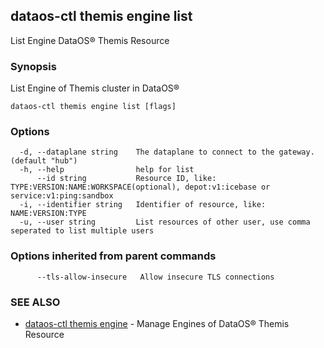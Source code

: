 ## dataos-ctl themis engine list

List Engine DataOS® Themis Resource

### Synopsis

List Engine of Themis cluster in DataOS®

```
dataos-ctl themis engine list [flags]
```

### Options

```
  -d, --dataplane string    The dataplane to connect to the gateway. (default "hub")
  -h, --help                help for list
      --id string           Resource ID, like: TYPE:VERSION:NAME:WORKSPACE(optional), depot:v1:icebase or service:v1:ping:sandbox
  -i, --identifier string   Identifier of resource, like: NAME:VERSION:TYPE
  -u, --user string         List resources of other user, use comma seperated to list multiple users
```

### Options inherited from parent commands

```
      --tls-allow-insecure   Allow insecure TLS connections
```

### SEE ALSO

* [dataos-ctl themis engine](dataos-ctl_themis_engine.md)	 - Manage Engines of DataOS® Themis Resource

